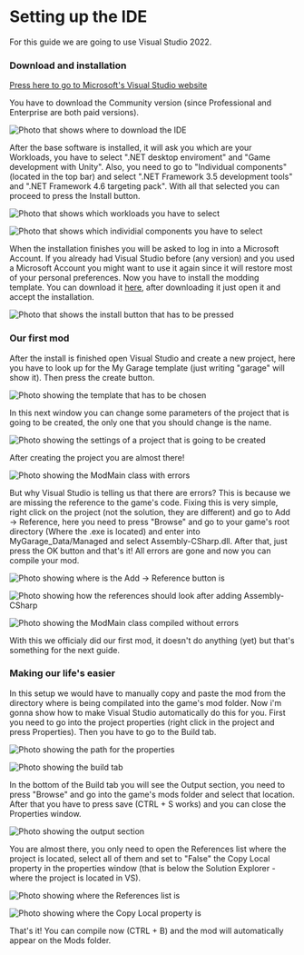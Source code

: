<h1 class="white" >Setting up the IDE</h1>

For this guide we are going to use Visual Studio 2022.

<h3 class="white" >Download and installation</h3>

[Press here to go to Microsoft's Visual Studio website](https://visualstudio.microsoft.com/vs/)

You have to download the Community version (since Professional and Enterprise are both paid versions).

![Photo that shows where to download the IDE](../images/installVS/Untitled.png)

After the base software is installed, it will ask you which are your Workloads, you have to select ".NET desktop enviroment" and "Game development with Unity". Also, you need to go to "Individual components" (located in the top bar) and select ".NET Framework 3.5 development tools" and ".NET Framework 4.6 targeting pack". With all that selected you can proceed to press the Install button.

![Photo that shows which workloads you have to select](../images/installVS/Untitled2.png)

![Photo that shows which individial components you have to select](../images/installVS/Untitled3.png)

When the installation finishes you will be asked to log in into a Microsoft Account. If you already had Visual Studio before (any version) and you used a Microsoft Account you might want to use it again since it will restore most of your personal preferences. Now you have to install the modding template. You can download it [here](https://github.com/FedeArre/my-garage-modding-docs/raw/main/docs/files/ModdingTemplate.vsix), after downloading it just open it and accept the installation.

![Photo that shows the install button that has to be pressed](../images/installVS/Untitled5.png)

<h3 class="white" >Our first mod</h3>
After the install is finished open Visual Studio and create a new project, here you have to look up for the My Garage template (just writing "garage" will show it). Then press the create button.

![Photo showing the template that has to be chosen](../images/installVS/Untitled7.png)

In this next window you can change some parameters of the project that is going to be created, the only one that you should change is the name.

![Photo showing the settings of a project that is going to be created](../images/installVS/Untitled8.png)

After creating the project you are almost there!

![Photo showing the ModMain class with errors](../images/installVS/Untitled9.png)

But why Visual Studio is telling us that there are errors? This is because we are missing the reference to the game's code. Fixing this is very simple, right click on the project (not the solution, they are different) and go to Add -> Reference, here you need to press "Browse" and go to your game's root directory (Where the .exe is located) and enter into MyGarage_Data/Managed and select Assembly-CSharp.dll. After that, just press the OK button and that's it! All errors are gone and now you can compile your mod.

![Photo showing where is the Add -> Reference button is](../images/installVS/Untitled10.png)

![Photo showing how the references should look after adding Assembly-CSharp](../images/installVS/Untitled11.png)

![Photo showing the ModMain class compiled without errors](../images/installVS/Untitled12.png)

With this we officialy did our first mod, it doesn't do anything (yet) but that's something for the next guide.

<h3 class="white" >Making our life's easier</h3>
In this setup we would have to manually copy and paste the mod from the directory where is being compilated into the game's mod folder. Now i'm gonna show how to make Visual Studio automatically do this for you. First you need to go into the project properties (right click in the project and press Properties). Then you have to go to the Build tab.

![Photo showing the path for the properties](../images/installVS/Untitled13.png)

![Photo showing the build tab](../images/installVS/Untitled14.png)

In the bottom of the Build tab you will see the Output section, you need to press "Browse" and go into the game's mods folder and select that location. After that you have to press save (CTRL + S works) and you can close the Properties window.

![Photo showing the output section](../images/installVS/Untitled15.png)

You are almost there, you only need to open the References list where the project is located, select all of them and set to "False" the Copy Local property in the properties window (that is below the Solution Explorer - where the project is located in VS).

![Photo showing where the References list is](../images/installVS/Untitled16.png)

![Photo showing where the Copy Local property is](../images/installVS/Untitled17.png)

That's it! You can compile now (CTRL + B) and the mod will automatically appear on the Mods folder.